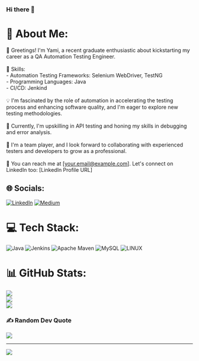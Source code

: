 ### Hi there 👋

<!--
**CaptainYamiSukihiro/CaptainYamiSukihiro** is a ✨ _special_ ✨ repository because its `README.md` (this file) appears on your GitHub profile.

Here are some ideas to get you started:

- 🔭 I’m currently working on ...
- 🌱 I’m currently learning ...
- 👯 I’m looking to collaborate on ...
- 🤔 I’m looking for help with ...
- 💬 Ask me about ...
- 📫 How to reach me: ...
- 😄 Pronouns: ...
- ⚡ Fun fact: ...
-->
# 💫 About Me:
👋 Greetings! I'm Yami, a recent graduate enthusiastic about kickstarting my career as a QA Automation Testing Engineer.<br><br>🔧 Skills:<br>- Automation Testing Frameworks: Selenium WebDriver, TestNG<br>- Programming Languages:  Java<br>- CI/CD: Jenkind<br><br>💡 I'm fascinated by the role of automation in accelerating the testing process and enhancing software quality, and I'm eager to explore new testing methodologies.<br><br>🌱 Currently, I'm upskilling in API testing and honing my skills in debugging and error analysis.<br><br>🤝 I'm a team player, and I look forward to collaborating with experienced testers and developers to grow as a professional.<br><br>📧 You can reach me at [your.email@example.com]. Let's connect on LinkedIn too: [LinkedIn Profile URL]<br>


## 🌐 Socials:
[![LinkedIn](https://img.shields.io/badge/LinkedIn-%230077B5.svg?logo=linkedin&logoColor=white)](https://linkedin.com/in/CaptainYamiSukih) [![Medium](https://img.shields.io/badge/Medium-12100E?logo=medium&logoColor=white)](https://medium.com/@Yami123) 

# 💻 Tech Stack:
![Java](https://img.shields.io/badge/java-%23ED8B00.svg?style=for-the-badge&logo=java&logoColor=white) ![Jenkins](https://img.shields.io/badge/jenkins-%232C5263.svg?style=for-the-badge&logo=jenkins&logoColor=white) ![Apache Maven](https://img.shields.io/badge/Apache%20Maven-C71A36?style=for-the-badge&logo=Apache%20Maven&logoColor=white) ![MySQL](https://img.shields.io/badge/mysql-%2300f.svg?style=for-the-badge&logo=mysql&logoColor=white) ![LINUX](https://img.shields.io/badge/Linux-FCC624?style=for-the-badge&logo=linux&logoColor=black)
# 📊 GitHub Stats:
![](https://github-readme-stats.vercel.app/api?username=CaptainYamiSukihiro&theme=merko&hide_border=false&include_all_commits=true&count_private=false)<br/>
![](https://github-readme-streak-stats.herokuapp.com/?user=CaptainYamiSukihiro&theme=merko&hide_border=false)<br/>
![](https://github-readme-stats.vercel.app/api/top-langs/?username=CaptainYamiSukihiro&theme=merko&hide_border=false&include_all_commits=true&count_private=false&layout=compact)

### ✍️ Random Dev Quote
![](https://quotes-github-readme.vercel.app/api?type=horizontal&theme=radical)

---
[![](https://visitcount.itsvg.in/api?id=CaptainYamiSukihiro&icon=0&color=0)](https://visitcount.itsvg.in)

<!-- Proudly created with GPRM ( https://gprm.itsvg.in ) -->
